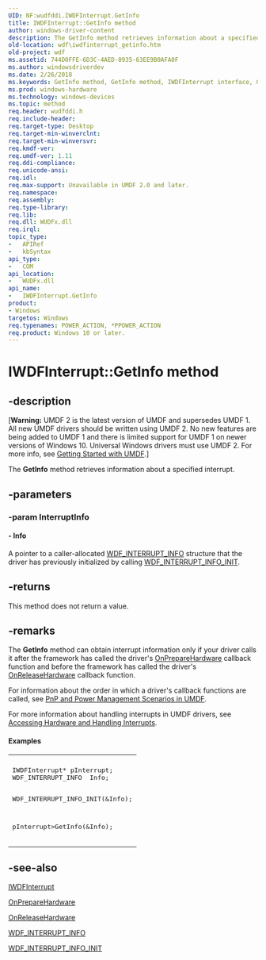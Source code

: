 ```yaml
---
UID: NF:wudfddi.IWDFInterrupt.GetInfo
title: IWDFInterrupt::GetInfo method
author: windows-driver-content
description: The GetInfo method retrieves information about a specified interrupt.
old-location: wdf\iwdfinterrupt_getinfo.htm
old-project: wdf
ms.assetid: 744D0FFE-6D3C-4AED-8935-63EE9B0AFA0F
ms.author: windowsdriverdev
ms.date: 2/26/2018
ms.keywords: GetInfo method, GetInfo method, IWDFInterrupt interface, GetInfo,IWDFInterrupt.GetInfo, IWDFInterrupt, IWDFInterrupt interface, GetInfo method, IWDFInterrupt::GetInfo, umdf.iwdfinterrupt_getinfo, wdf.iwdfinterrupt_getinfo, wudfddi/IWDFInterrupt::GetInfo
ms.prod: windows-hardware
ms.technology: windows-devices
ms.topic: method
req.header: wudfddi.h
req.include-header: 
req.target-type: Desktop
req.target-min-winverclnt: 
req.target-min-winversvr: 
req.kmdf-ver: 
req.umdf-ver: 1.11
req.ddi-compliance: 
req.unicode-ansi: 
req.idl: 
req.max-support: Unavailable in UMDF 2.0 and later.
req.namespace: 
req.assembly: 
req.type-library: 
req.lib: 
req.dll: WUDFx.dll
req.irql: 
topic_type:
-	APIRef
-	kbSyntax
api_type:
-	COM
api_location:
-	WUDFx.dll
api_name:
-	IWDFInterrupt.GetInfo
product:
- Windows
targetos: Windows
req.typenames: POWER_ACTION, *PPOWER_ACTION
req.product: Windows 10 or later.
---
```


# IWDFInterrupt::GetInfo method


## -description


<p class="CCE_Message">[<b>Warning:</b> UMDF 2 is the latest version of UMDF and supersedes UMDF 1.  All new UMDF drivers should be written using UMDF 2.  No new features are being added to UMDF 1 and there is limited support for UMDF 1 on newer versions of Windows 10.  Universal Windows drivers must use UMDF 2.  For more info, see <a href="https://docs.microsoft.com/en-us/windows-hardware/drivers/wdf/getting-started-with-umdf-version-2">Getting Started with UMDF</a>.]

The <b>GetInfo</b> method retrieves information about a specified interrupt.


## -parameters




### -param InterruptInfo






#### - Info

A pointer to a caller-allocated <a href="https://msdn.microsoft.com/library/windows/hardware/hh464020">WDF_INTERRUPT_INFO</a> structure that the driver has previously initialized by calling <a href="https://msdn.microsoft.com/library/windows/hardware/hh464024">WDF_INTERRUPT_INFO_INIT</a>.


## -returns



This method does not return a value.




## -remarks



The <b>GetInfo</b> method can obtain interrupt information only if your driver calls it after the framework has called the driver's <a href="https://msdn.microsoft.com/library/windows/hardware/hh439734">OnPrepareHardware</a> callback function and before the framework has called the driver's <a href="https://msdn.microsoft.com/library/windows/hardware/hh439739">OnReleaseHardware</a> callback function.

For information about the order in which a driver's callback functions are called, see <a href="https://msdn.microsoft.com/ca36eee5-482c-4cfe-a515-be9d3743e241">PnP and Power Management Scenarios in UMDF</a>.

For more information about handling interrupts in UMDF drivers, see <a href="https://msdn.microsoft.com/25D526CF-7C37-4D10-B099-352933F92F98">Accessing Hardware and Handling Interrupts</a>.


#### Examples

<div class="code"><span codelanguage=""><table>
<tr>
<th></th>
</tr>
<tr>
<td>
<pre>
IWDFInterrupt* pInterrupt;
WDF_INTERRUPT_INFO  Info;

WDF_INTERRUPT_INFO_INIT(&amp;Info);

pInterrupt&gt;GetInfo(&amp;Info);
</pre>
</td>
</tr>
</table></span></div>



## -see-also




<a href="https://msdn.microsoft.com/library/windows/hardware/hh451283">IWDFInterrupt</a>



<a href="https://msdn.microsoft.com/library/windows/hardware/hh439734">OnPrepareHardware</a>



<a href="https://msdn.microsoft.com/library/windows/hardware/hh439739">OnReleaseHardware</a>



<a href="https://msdn.microsoft.com/library/windows/hardware/hh464020">WDF_INTERRUPT_INFO</a>



<a href="https://msdn.microsoft.com/library/windows/hardware/hh464024">WDF_INTERRUPT_INFO_INIT</a>
 

 


